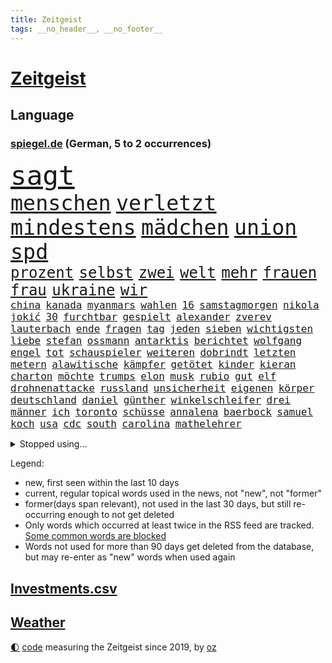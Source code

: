 ```yaml
---
title: Zeitgeist
tags: __no_header__, __no_footer__
---
```


# [Zeitgeist](https://oliz.io/zeitgeist/)

## Language

<h3><a href="https://www.spiegel.de" target="_blank">spiegel.de</a> (German, 5 to 2 occurrences)</h3>
<p style="font-family:monospace">
<span style="font-size:32pt"><a href="news_links.html#sagt" class="current">sagt</a></span>
<br>
<span style="font-size:25pt"><a href="news_links.html#menschen" class="current">menschen</a></span>
<span style="font-size:25pt"><a href="news_links.html#verletzt" class="current">verletzt</a></span>
<span style="font-size:25pt"><a href="news_links.html#mindestens" class="current">mindestens</a></span>
<span style="font-size:25pt"><a href="news_links.html#mädchen" class="current">mädchen</a></span>
<span style="font-size:25pt"><a href="news_links.html#union" class="current">union</a></span>
<span style="font-size:25pt"><a href="news_links.html#spd" class="current">spd</a></span>
<br>
<span style="font-size:18pt"><a href="news_links.html#prozent" class="current">prozent</a></span>
<span style="font-size:18pt"><a href="news_links.html#selbst" class="current">selbst</a></span>
<span style="font-size:18pt"><a href="news_links.html#zwei" class="current">zwei</a></span>
<span style="font-size:18pt"><a href="news_links.html#welt" class="current">welt</a></span>
<span style="font-size:18pt"><a href="news_links.html#mehr" class="current">mehr</a></span>
<span style="font-size:18pt"><a href="news_links.html#frauen" class="current">frauen</a></span>
<span style="font-size:18pt"><a href="news_links.html#frau" class="current">frau</a></span>
<span style="font-size:18pt"><a href="news_links.html#ukraine" class="current">ukraine</a></span>
<span style="font-size:18pt"><a href="news_links.html#wir" class="current">wir</a></span>
<br>
<span style="font-size:12pt"><a href="news_links.html#china" class="current">china</a></span>
<span style="font-size:12pt"><a href="news_links.html#kanada" class="current">kanada</a></span>
<span style="font-size:12pt"><a href="news_links.html#myanmars" class="current">myanmars</a></span>
<span style="font-size:12pt"><a href="news_links.html#wahlen" class="current">wahlen</a></span>
<span style="font-size:12pt"><a href="news_links.html#16" class="current">16</a></span>
<span style="font-size:12pt"><a href="news_links.html#samstagmorgen" class="current">samstagmorgen</a></span>
<span style="font-size:12pt"><a href="news_links.html#nikola" class="current">nikola</a></span>
<span style="font-size:12pt"><a href="news_links.html#jokić" class="new">jokić</a></span>
<span style="font-size:12pt"><a href="news_links.html#30" class="current">30</a></span>
<span style="font-size:12pt"><a href="news_links.html#furchtbar" class="current">furchtbar</a></span>
<span style="font-size:12pt"><a href="news_links.html#gespielt" class="current">gespielt</a></span>
<span style="font-size:12pt"><a href="news_links.html#alexander" class="current">alexander</a></span>
<span style="font-size:12pt"><a href="news_links.html#zverev" class="current">zverev</a></span>
<span style="font-size:12pt"><a href="news_links.html#lauterbach" class="current">lauterbach</a></span>
<span style="font-size:12pt"><a href="news_links.html#ende" class="current">ende</a></span>
<span style="font-size:12pt"><a href="news_links.html#fragen" class="current">fragen</a></span>
<span style="font-size:12pt"><a href="news_links.html#tag" class="current">tag</a></span>
<span style="font-size:12pt"><a href="news_links.html#jeden" class="current">jeden</a></span>
<span style="font-size:12pt"><a href="news_links.html#sieben" class="current">sieben</a></span>
<span style="font-size:12pt"><a href="news_links.html#wichtigsten" class="current">wichtigsten</a></span>
<span style="font-size:12pt"><a href="news_links.html#liebe" class="current">liebe</a></span>
<span style="font-size:12pt"><a href="news_links.html#stefan" class="current">stefan</a></span>
<span style="font-size:12pt"><a href="news_links.html#ossmann" class="new">ossmann</a></span>
<span style="font-size:12pt"><a href="news_links.html#antarktis" class="current">antarktis</a></span>
<span style="font-size:12pt"><a href="news_links.html#berichtet" class="current">berichtet</a></span>
<span style="font-size:12pt"><a href="news_links.html#wolfgang" class="current">wolfgang</a></span>
<span style="font-size:12pt"><a href="news_links.html#engel" class="current">engel</a></span>
<span style="font-size:12pt"><a href="news_links.html#tot" class="current">tot</a></span>
<span style="font-size:12pt"><a href="news_links.html#schauspieler" class="current">schauspieler</a></span>
<span style="font-size:12pt"><a href="news_links.html#weiteren" class="current">weiteren</a></span>
<span style="font-size:12pt"><a href="news_links.html#dobrindt" class="current">dobrindt</a></span>
<span style="font-size:12pt"><a href="news_links.html#letzten" class="current">letzten</a></span>
<span style="font-size:12pt"><a href="news_links.html#metern" class="current">metern</a></span>
<span style="font-size:12pt"><a href="news_links.html#alawitische" class="new">alawitische</a></span>
<span style="font-size:12pt"><a href="news_links.html#kämpfer" class="current">kämpfer</a></span>
<span style="font-size:12pt"><a href="news_links.html#getötet" class="current">getötet</a></span>
<span style="font-size:12pt"><a href="news_links.html#kinder" class="current">kinder</a></span>
<span style="font-size:12pt"><a href="news_links.html#kieran" class="current">kieran</a></span>
<span style="font-size:12pt"><a href="news_links.html#charton" class="new">charton</a></span>
<span style="font-size:12pt"><a href="news_links.html#möchte" class="current">möchte</a></span>
<span style="font-size:12pt"><a href="news_links.html#trumps" class="current">trumps</a></span>
<span style="font-size:12pt"><a href="news_links.html#elon" class="current">elon</a></span>
<span style="font-size:12pt"><a href="news_links.html#musk" class="current">musk</a></span>
<span style="font-size:12pt"><a href="news_links.html#rubio" class="current">rubio</a></span>
<span style="font-size:12pt"><a href="news_links.html#gut" class="current">gut</a></span>
<span style="font-size:12pt"><a href="news_links.html#elf" class="current">elf</a></span>
<span style="font-size:12pt"><a href="news_links.html#drohnenattacke" class="new">drohnenattacke</a></span>
<span style="font-size:12pt"><a href="news_links.html#russland" class="current">russland</a></span>
<span style="font-size:12pt"><a href="news_links.html#unsicherheit" class="current">unsicherheit</a></span>
<span style="font-size:12pt"><a href="news_links.html#eigenen" class="current">eigenen</a></span>
<span style="font-size:12pt"><a href="news_links.html#körper" class="current">körper</a></span>
<span style="font-size:12pt"><a href="news_links.html#deutschland" class="current">deutschland</a></span>
<span style="font-size:12pt"><a href="news_links.html#daniel" class="current">daniel</a></span>
<span style="font-size:12pt"><a href="news_links.html#günther" class="current">günther</a></span>
<span style="font-size:12pt"><a href="news_links.html#winkelschleifer" class="new">winkelschleifer</a></span>
<span style="font-size:12pt"><a href="news_links.html#drei" class="current">drei</a></span>
<span style="font-size:12pt"><a href="news_links.html#männer" class="current">männer</a></span>
<span style="font-size:12pt"><a href="news_links.html#ich" class="current">ich</a></span>
<span style="font-size:12pt"><a href="news_links.html#toronto" class="new">toronto</a></span>
<span style="font-size:12pt"><a href="news_links.html#schüsse" class="current">schüsse</a></span>
<span style="font-size:12pt"><a href="news_links.html#annalena" class="current">annalena</a></span>
<span style="font-size:12pt"><a href="news_links.html#baerbock" class="current">baerbock</a></span>
<span style="font-size:12pt"><a href="news_links.html#samuel" class="current">samuel</a></span>
<span style="font-size:12pt"><a href="news_links.html#koch" class="current">koch</a></span>
<span style="font-size:12pt"><a href="news_links.html#usa" class="current">usa</a></span>
<span style="font-size:12pt"><a href="news_links.html#cdc" class="new">cdc</a></span>
<span style="font-size:12pt"><a href="news_links.html#south" class="new">south</a></span>
<span style="font-size:12pt"><a href="news_links.html#carolina" class="new">carolina</a></span>
<span style="font-size:12pt"><a href="news_links.html#mathelehrer" class="new">mathelehrer</a></span>
</p>
<details>
<summary>Stopped using...</summary>
<p class="former" style="font-size:12pt">
bank(1599) gerüchte(1599) stärken(1599) cristiano(1598) ronaldo(1598) september(1598) jens(1597) kriminelle(1597) protesten(1597) berichte(1596) carsten(1596) durchsucht(1596) extreme(1596) geschäfte(1596) registriert(1596) verfassungsschutz(1596) 2016(1595) einwohner(1595) entschuldigt(1595) katastrophe(1595) vorher(1595) bundespolizei(1594) corona(1594) warnung(1594) abstimmen(1593) trauer(1593) untersuchungsausschuss(1593) vorsitzenden(1593) deswegen(1592) pandemie(1592) rechtsextremen(1592) steuern(1592) tötet(1592) chelsea(1591) finanziell(1591) pakistan(1591) patienten(1591) queen(1591) runde(1591) angebliche(1590) anwalt(1590) daraufhin(1590) kommission(1590) leichter(1590) präsentieren(1590) warf(1590) entwurf(1589) fliehen(1589) jüngeren(1589) niederlande(1589) unbekannten(1589) angeklagter(1588) engagement(1588) infektion(1588) medienbericht(1588) rat(1588) rufen(1588) versprochen(1588) ausländische(1587) begründung(1587) nord(1587) verkehrsminister(1587) durfte(1586) landesregierung(1586) optimistisch(1586) besetzt(1585) großbritanniens(1585) militärs(1585) forderung(1584) fußballprofi(1584) kanzleramt(1584) venezuela(1584) wochenlang(1584) organisation(1583) lebte(1582) vorgestellt(1582) fußballer(1580) globale(1580) spüren(1580) tür(1580) verstärkt(1579) wiederholt(1579) erfüllt(1577) nachbarn(1577) weckt(1577) fachleute(1575) mangel(1575) geschäftsführer(1574) trug(1574) vorgaben(1574) erfolgreichsten(1572) skeptisch(1571) em(1570) holocaust(1570) niedrig(1561) handy(1560) schock(1554) sogenannten(1553) herausforderungen(1549) foto(1544) abschluss(1536) lehrerin(1471) vormarsch(1466) banken(1396) kolumbien(1340) auswärtige(1330) kilogramm(1317) zugestimmt(1306) dörfer(1290) umkämpften(1287) gestern(1285) börsen(1264) wissing(1262) spiegelkorrespondent(1246) eingeführt(1225) regierungschefin(1217) inklusive(1208) dutzenden(1182) kompromiss(1166) sank(1166) verschiedenen(1164) verkündete(1140) afrikanischen(1114) verantwortlichen(1104) brüder(1101) versagen(1093) samt(1090) 34(1066) kriegsverbrechen(1064) flüchten(1063) nationalelf(1046) anschuldigungen(1028) schlamm(1026) westjordanland(1014) hitze(1005) dänischen(1003) kandidat(994) debattiert(992) anlauf(979) olympischen(976) älter(971) geste(962) schwächelt(952) digitale(946) angespannt(942) äußerst(938) offizielle(925) ganzes(920) entkommen(910) schickte(907) nackt(904) ereignet(887) nationaltrainer(878) begegnung(873) 300000(860) knappe(857) männliche(857) todesstrafe(846) verbrenner(815) asylbewerber(803) trauern(799) vulkan(799) traut(798) jahresbeginn(796) venedig(783) initiative(764) niederländischen(750) weimar(750) 150000(737) radfahrer(727) lieferte(721) genaue(696) pen(695) radsport(693) bekämpfung(676) härtere(672) victor(666) festival(665) kolleginnen(664) parteitag(655) iphones(644) 9(639) errichtet(608) ralf(607) renommierten(607) drückt(603) 2013(600) erderwärmung(593) pass(588) stockt(586) vormittag(583) politikerinnen(579) service(577) julia(573) sicherheitsmaßnahmen(573) football(569) instagrampost(565) unerwartete(560) geöffnet(559) mary(550) goldenen(539) american(535) harald(533) reformiert(524) rotes(521) mützenich(519) rolf(519) qualifikation(515) zurückhaltend(513) verfolgte(511) mehrmals(508) darstellung(506) emily(506) verschickt(504) kundgebungen(496) handball(494) versagt(493) kundgebung(482) hamasgeiseln(474) lustig(473) beyoncé(462) haken(458) manch(457) aufwand(456) bombardiert(455) freitagmorgen(455) torjäger(455) einschnitte(453) staatsanwälte(453) beendete(452) erfahrung(451) jacob(449) ließe(441) kontrolliert(438) notfall(435) usdemokraten(435) japanischen(433) umstrittenes(432) simon(430) befand(427) paare(425) billie(424) ermittlungsverfahren(421) ambitionen(420) gerungen(420) verkünden(420) on(419) gebrannt(416) mehrfamilienhaus(416) behandlung(412) high(412) operation(411) provokation(411) besonderes(409) donbass(407) ordentlich(407) le(402) erfolgreichen(401) firmenchef(401) wofür(400) pazifik(399) wunder(397) lily(390) michel(390) 65jährige(388) anhörung(387) konkurrentin(387) charlotte(385) satelliten(385) kontroversen(380) verprügelt(378) heiraten(377) plänen(375) potsdamer(375) offenbaren(374) solches(372) nationalsozialismus(371) jena(367) pferd(366) polizeibeamte(366) vizepräsidentin(366) sportlichen(363) häusern(362) befragt(357) stufe(357) zoo(357) fair(355) chinesisches(354) dein(353) rasch(353) usmedien(353) übertrieben(353) ideologie(352) sarah(350) blutbad(348) aktualisiert(347) dortmunds(347) überlassen(342) schülerinnen(341) kürze(340) beruflich(338) vielfach(336) mischung(334) laufende(329) porträt(327) stemmt(327) motor(323) kulissen(322) trümmer(321) spielten(317) milliardäre(315) paket(313) sehe(312) wohngebiet(312) depressive(311) eilish(309) straßenbahn(306) verunsichert(304) weltgrößten(302) polarisierung(300) bahnstrecke(299) norwegische(299) versuchter(298) depression(296) autobranche(295) mischt(295) verspielt(295) parkplatz(293) amtsträger(291) quartal(290) heiße(289) euphorie(287) jessica(287) nachfolgerin(287) kundschaft(285) landeten(282) verdachtsfall(282) enorme(277) forschenden(277) organisiert(277) france(276) kfrage(274) unbekanntes(274) geteilt(273) tischtennis(272) verschärfung(269) robin(267) tausendfach(265) inszenieren(263) flick(262) hansi(262) staatsbesuch(262) albanien(261) derartige(261) happy(261) steven(261) verwaltungsgericht(258) rekordsumme(252) jubelt(251) wussten(247) aufgetreten(245) bezahlbare(245) mac(245) seltenen(244) konto(243) smith(243) indonesischen(242) schätzung(242) alliierten(241) linkenchefin(240) gemeinsames(237) harris(237) kamala(237) nachträglich(237) ariana(236) strebt(236) schult(233) verstärken(233) friseur(229) genießt(229) popsängerin(229) rutschte(229) vergewaltigte(229) 67(227) erwischt(227) wählten(225) flohen(223) massen(222) moldau(222) selbstzweifel(220) ausgetreten(218) vorgeschlagen(218) überprüft(218) behauptungen(217) tony(217) abnehmspritzen(215) dämpfer(214) flughafens(213) feind(211) kanzlerkandidatur(210) lass(209) eiszeit(208) verstorben(207) verwüstung(206) anlegern(205) melania(205) transport(204) erfurt(203) junior(203) vorstellt(201) baywa(200) rechtsextrem(200) verbandschef(199) coronavirus(198) unbeliebten(198) ordnen(197) görlitz(196) karriereberaterin(196) zwillinge(196) lehrt(195) misst(195) sprengsatz(195) vorstände(194) änderung(194) 29jährige(192) nationalistische(192) pakt(192) siedler(192) sitzung(192) vandalismus(192) rennfahrer(191) zäsur(190) militante(189) transformation(189) verfängt(189) ifoindex(186) besorgte(185) entlassungen(185) kurzzeitig(185) staatsoberhaupt(185) todesfälle(185) weint(184) ortsbesuch(183) eisbären(182) geschlecht(182) borg(181) benutzte(180) ceo(180) würdigte(180) kuba(179) registrieren(179) teilnehmenden(179) charts(178) ohren(178) explizit(177) nutzlos(177) portugals(177) geheimdienstes(176) paketen(175) bemerkbar(174) süchtig(172) anhängern(170) austritt(170) rückführungen(170) expartner(168) gegenangriff(168) streichung(168) aufarbeiten(167) delegierten(167) intelligente(167) kette(167) spieltag(167) verhinderte(167) deadline(166) medikamenten(165) überwachen(165) libyen(163) stränden(163) geldbeutel(162) ladesäulen(162) schwerdtner(162) spektakulärer(162) pakistanischen(161) differenzen(160) gegenden(160) lobende(160) winkt(159) langsamer(158) parteifreund(158) stoltenberg(157) cavallo(156) einzelnen(155) isabella(155) quentin(155) tarantino(155) betriebsratschefin(154) miller(153) schwanken(153) spiegelrecherchen(153) storm(152) zulässig(152) erwägen(151) gelangen(151) spaltet(151) teller(151) durchgehend(149) rebecca(149) auswärtssieg(147) dauerten(147) gewehrt(147) politologe(147) stärkt(147) 02(146) 550000(146) grammy(146) mathe(146) mittelalter(145) erholung(144) wesentlich(144) ecuador(143) durchzuführen(141) nachbarländern(141) bundespräsidenten(140) hama(140) dokumenten(139) produzentin(139) verschwörungstheoretiker(138) nathalie(137) schlugen(137) first(136) milizionäre(136) rentnerin(136) alljährlich(135) klavier(135) krefeld(135) antisemitischen(134) usgeschäft(134) irgendwie(133) grünenchefs(132) weihnachten(132) lehmann(131) ängste(131) hasskommentare(129) kommandeur(128) bemängelt(127) harmlos(127) week(127) armen(126) aussterben(126) designierte(126) gelbrot(125) heizungsgesetz(125) krankenstand(125) plädieren(125) everest(124) untersuchten(124) palästinenserhilfswerk(123) stromanbieter(123) unrwa(123) asylanträge(122) minimal(122) hilflos(121) motiviert(121) parker(121) regierungserklärung(120) option(119) wille(119) betrugsmasche(118) handelsstreit(118) hansjoachim(118) gedenkt(117) floss(116) phasen(116) unbewohnbar(116) anträge(115) schokolade(115) tageszeit(115) weltwirtschaft(115) ausblick(114) dunkelheit(114) pearl(114) selbstbestimmung(114) designierten(113) lilly(113) gigantische(112) konsumgeständnis(112) akkuschrauber(111) flutkatastrophe(111) gemeinsamer(111) gerhard(111) größeres(111) nasamission(108) nordgaza(108) straßenverkehrsordnung(108) grab(107) landschaft(107) meilenstein(107) umsetzung(107) 80000(106) laschet(106) bas(105) bröckeln(105) bärbel(105) linksextremisten(105) spagat(105) täglichen(105) umzugehen(105) bianca(103) gewalthilfegesetz(103) kurden(103) regierungskrise(103) sendungen(103) badenwürttembergs(102) glücksfall(102) kompetenz(102) verleihen(102) erschienen(101) effizient(100) libyer(100) märtyrer(100) 2012(99) friedman(99) unbekannter(99) vertreibung(99) absoluten(98) altkanzler(98) konzernen(98) neuerliche(98) regierungsangaben(98) aldi(97) kunstfigur(97) mahnmal(97) süd(97) kippe(96) knickt(96) ulf(95) valencia(95) verstoß(95) hinrichtungen(94) merkwürdige(94) mitbringen(94) spielerin(94) berücksichtigt(93) sheinbaum(93) wechseljahren(93) baldigen(92) kommissarin(92) verschlafen(92) arbeitskosten(91) chalamet(91) cyberkriminelle(91) handballwm(91) siegeszug(91) timothée(91) bedient(90) familienministerin(90) gesetzlich(90) greenpeace(90) kitzbühel(90) paus(90) abzeichnende(89) amerikanern(89) end(89) installieren(89) nötige(89) porsches(89) energiekosten(88) selbstbestimmungsgesetz(88) verstanden(88) anfänglichen(87) et(87) gefängnissen(87) ignoranz(87) kleinkariert(87) unverständnis(87) belasten(86) fußballklub(86) koran(86) koranverbrennung(86) reitsport(86) valeriia(86) filmindustrie(85) rudolf(85) rückzahlung(85) shortcut(85) therapeuten(85) wahltermin(85) wortbruch(85) zerbrochenen(85) angstzustände(84) bedeutende(84) cyberstalking(84) durchgeführt(84) dylan(84) gewinnerin(84) intensität(84) soundtrack(84) abschiebeoffensive(83) ampelaus(83) pessimistisch(83) russian(83) beatrix(82) linnemann(82) uhrzeit(82) ungerechte(82) cousin(81) energiekrise(81) getrübt(81) heutiger(81) vorgezogene(81) annexionspläne(80) mdax(80) stadtgebiet(80) ussenat(80) abgewinnen(79) anfing(79) ersparten(79) klimaschützern(79) kulturbesitz(79) preußischer(79) usmetropole(79) disziplin(78) energieinfrastruktur(78) gabbard(78) grenzschutz(78) herunter(78) neuesten(78) radsportler(78) tulsi(78) wüteten(78) bankkunden(77) eignet(77) høiby(77) marius(77) schatz(77) wiese(77) amtierender(76) aufgeladene(76) fragile(76) rangnick(76) schmerzhaft(76) spielers(76) apotheke(75) jobwechsel(75) videospiel(75) dringender(74) hinunter(74) lebendigen(74) patientenakte(74) tarifkonflikt(74) habermas(73) katerina(73) klimaaktivisten(73) microsofts(73) aufpreis(72) drohungen(72) festgeld(72) heizung(72) vizeparteichef(72) norwegian(71) pferdesport(71) ausgeblieben(70) bemerkenswerte(70) bescheinigt(70) cdunaher(70) entwürfe(70) fähigkeiten(70) jugendorganisation(70) landesgericht(70) nikita(70) zulieferern(70) ärmer(70) 2017(69) ansprüchen(69) gelehrt(69) geschmuggelt(69) hongkong(69) netflixfilm(69) schwebt(69) vierjähriger(69) bankfiliale(68) halep(68) mexikanische(68) poschardt(68) recklinghausen(68) simona(68) verzicht(68) weltherausgeber(68) mäßigen(67) offizier(67) sage(67) schmerzt(67) 01(66) 800000(66) noten(66) skifahrer(66) moskauer(65) problemlösung(65) vergehen(65) augenzeugin(64) brutto(64) druckmittel(64) landesweiten(64) söldner(64) teamkollege(64) totschlags(64) vermittlern(64) überraschender(64) business(63) medizinischen(63) spotify(63) werner(63) üppig(63) patientin(62) pfefferspray(62) politico(62) abschaffung(61) beschädigten(61) einkommensschwache(61) fbichef(61) geringfügig(61) kash(61) patel(61) ubooten(61) absetzen(60) ankündigungen(60) filmte(60) reboot(60) drapatyj(59) generalmajor(59) kontrahent(59) mychajlo(59) rätselhafte(59) siegel(59) stille(59) vorwurfs(59) berühmtester(58) chips(58) heereschef(58) hergang(58) kostenfrei(58) o(58) perfide(58) ausdrücklich(57) continental(57) lud(57) oberbayern(57) signagründer(57) zocker(57) assaddiktatur(56) assadregimes(56) klicken(56) nahegelegt(56) verursachten(56) zivilschutz(56) adèle(55) begnadigt(55) blind(55) christophe(55) demonstrierten(55) gebühr(55) geschäftslage(55) haenel(55) kundinnen(55) omnipräsent(55) reality(55) ruggia(55) scheinselbstständigkeit(55) selbstständige(55) waffenschmiede(55) anweisungen(54) dabeihaben(54) militäroperation(54) usbehörde(54) atmet(52) einheimischen(52) erweiterung(52) wicked(52) alleingelassen(51) blockade(51) hartes(51) sanierung(51) umsturz(51) aurora(50) rückte(50) supersonic(50) unveröffentlichte(50) verwirrung(50) videoplattform(50) ward(50) amts(49) empfehlen(49) kapitolstürmer(49) memes(49) parteichefs(49) seniorinnen(49) wmvergabe(49) gruppenvergewaltigungen(48) schülern(48) stattgefunden(48) vorschlagen(48) doug(47) ämter(47) beantwortet(46) craig(46) mufasa(46) tatverdacht(46) verschwörungstheorien(46) lausanne(45) verdeckt(45) wirtschaftsgemeinschaft(45) zwölfjährigen(45) bestehende(44) enttäuschend(44) gelassenheit(44) politikerdynastie(44) ruhr(44) tilgen(44) abruf(43) burnout(43) fließt(43) fuhren(43) pankow(43) tätlichen(43) unterstützten(43) dialog(42) einklagen(42) ingolstadt(42) jürgens(42) süßigkeiten(42) beurteilen(41) enkeln(41) kauflaune(41) landesweite(41) verbraucherstimmung(41) angezogen(40) einkaufszentrum(40) epischer(40) freiwilligen(40) piste(40) summers(40) verzögert(40) zufriedenstellend(40) alkoholfreie(39) arte(39) hammerwerfen(39) heiklen(39) rereportage(39) sozialwohnungen(39) überdies(39) allergie(38) interessanter(38) kreuzte(38) verteuert(38) 77jähriger(37) bundestagsabgeordneter(37) passagiermaschine(37) ranghohe(37) rod(37) standhält(37) äthiopien(37) öffnete(37) flugzeugunglück(36) isabel(36) passagierflugzeug(36) regisseurin(36) selbstbewusstsein(36) wahlkampfhelfer(36) cdugeneralsekretär(35) crewmitglieder(35) driftet(35) elisabeth(35) massives(35) ritterstand(35) seitz(35) solaranlagen(35) überlebten(35) gaslieferungen(34) halt(34) säule(34) drama(33) träume(33) umfassendes(33) breites(32) drücken(32) exkanzler(32) ganzjährig(32) ilka(32) loszuwerden(32) massenhafte(32) putzen(32) traumata(32) tritten(32) anfassen(31) bastian(31) bayerntalent(31) drinks(31) grenzüberschreitung(31) intime(31) stromkosten(31) abgespielt(30) schlechtes(30) schneider(30) wintersport(30) 179(29) 77(29) jeju(29) linkenpolitikerin(29) olympiagold(29) vučić(29) abgelaufen(28) angesammelt(28) fußballtransfers(28) schlimmen(28) aktienkurse(27) aufzunehmen(27) erweitern(27) gültig(27) hafenstadt(27) renoviert(27) wiege(27) drohnenangriffe(26) gewalttäter(26) musikalisches(26) republikanischen(26) schweigegeldaffäre(26) gerecht(25) nachzahlungen(25) projizieren(25) verdächtiges(25) zwickau(25) blumen(24) jeanmarie(24) kistartup(24) manbidsch(24) sauna(24) schwarzgrüne(24) symbolpolitik(24) videostatement(24) besseres(23) schwächsten(23) sondergesandter(23) steuersenkung(23) tomorrow(23) onlinehandel(22) powell(22) verweigern(22) vorort(22) wettkämpfe(22) abtrünnige(21) aufwendigen(21) butler(21) exnationalspieler(21) ken(21) kälte(21) mönch(21) notenbank(21) transnistrien(21) wappnet(21) weiterführen(21) bedingungslose(20) bränden(20) chemikalien(20) großfeuer(20) kiboom(20) mathys(20) straffreiheit(20) geimpft(19) parteinachwuchs(19) rivale(19) thomasmannhaus(19) tumorerkrankung(19) waldbränden(19) bequem(18) besatzung(18) gereicht(18) grönländer(18) kaufe(18) kumbh(18) mela(18) wirtschaftlich(18) bankrott(17) fehlerhafte(17) kapitolsturm(17) proben(17) solardächer(17) auftraggeber(16) euregeln(16) gebildet(16) körperlich(16) pilger(16) verschleiert(16) verschütteten(16) weltranglistenerste(16) 33jährige(15) einbauen(15) hase(15) sommerspiele(15) sozialbeiträge(15) tulpen(15) chemnitz(14) doron(14) fireaid(14) handelspartner(14) lützerath(14) partnerinnen(14) schmeichelhaft(14) steinbrecher(14) sterne(14) abfindung(13) herzinfarkte(13) markiert(13) offizielles(13) starbucks(13) tijuana(13) usstrafzölle(13) verringern(13) visionen(13) widersacher(13) brandstifter(12) friedhof(12) gedrückt(12) gerüstet(12) magier(12) naziherrschaft(12) naziregimes(12) schmilzt(12) terrorangriff(12) alhilal(11) direktorin(11) fahrzeughalter(11) fatale(11) lawine(11) milieu(11) nützt(11) porträtfoto(11) privatjet(11) stores(11) videoapp(11)
</p>
</details>
<p>Legend:
<ul>
<li><span class="new">new</span>, first seen within the last 10 days</li>
<li><span class="current">current</span>, regular topical words used in the news, not "new", not "former"</li>
<li><span class="former">former(days span relevant)</span>, not used in the last 30 days, but still re-occurring enough to not get deleted</li>
<li>Only words which occurred at least twice in the RSS feed are tracked. <a href="language/filters.py">Some common words are blocked</a></li>
<li>Words not used for more than 90 days get deleted from the database, but may re-enter as "new" words when used again</li>
</ul>
</p>

## [Investments](investments.html)[.csv](investments.csv)

## [Weather](weather.html)

<footer>
<a href="javascript:toggleTheme()" class="nav">🌓</a>
<a href="https://github.com/ooz/zeitgeist">code</a> measuring the Zeitgeist since 2019, by <a href="https://oliz.io">oz</a>
</footer>
